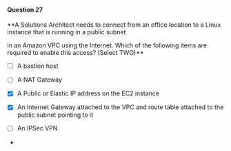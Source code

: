 #### Question  27


**A Solutions Architect needs to connect from an office location to a Linux instance that is running in a public subnet

in an Amazon VPC using the Internet. Which of the following items are required to enable this access? (Select TWO)**


- [ ] A bastion host


- [ ] A NAT Gateway


- [x] A Public or Elastic IP address on the EC2 instance


- [x] An Internet Gateway attached to the VPC and route table attached to the public subnet pointing to it


- [ ] An IPSec VPN


*